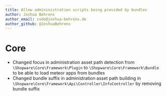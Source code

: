```yaml
---
title: Allow admininistration scripts being provided by bundles
author: Joshua Behrens
author_email: code@joshua-behrens.de
author_github: @JoshuaBehrens
---
```

# Core
* Changed focus in administration asset path detection from `\Shopware\Core\Framework\Plugin` to `\Shopware\Core\Framework\Bundle` to be able to load meteor apps from bundles  
* Changed bundle suffix in administration asset path building in `\Shopware\Core\Framework\Api\Controller\InfoController` by removing bundle suffix
